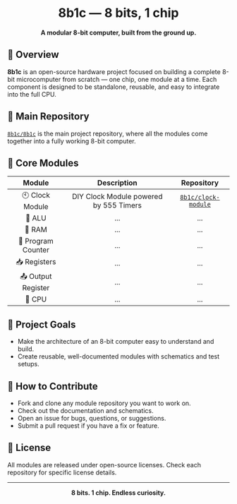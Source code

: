 <h1 align="center">8b1c — 8 bits, 1 chip</h1>
<p align="center">
  <strong>A modular 8-bit computer, built from the ground up.</strong>
</p>

## :brain: Overview

**8b1c** is an open-source hardware project focused on building a complete 8-bit microcomputer from scratch — one chip, one module at a time. Each component is designed to be standalone, reusable, and easy to integrate into the full CPU.

## 🧷 Main Repository

[`8b1c/8b1c`](https://github.com/8b1c/8b1c) is the main project repository, where all the modules come together into a fully working 8-bit computer.

## 🔧 Core Modules

| Module             | Description                            | Repository                                                  |
| :---:              | :---:                                  | :---:                                                       |
| 🕙 Clock Module    | DIY Clock Module powered by 555 Timers | [`8b1c/clock-module`](https://github.com/8b1c/clock-module) |
| 🧮 ALU             | ...                                    | ...                                                         |
| 🧠 RAM             | ...                                    | ...                                                         |
| 🔁 Program Counter | ...                                    | ...                                                         |
| 📥 Registers       | ...                                    | ...                                                         |
| 📤 Output Register | ...                                    | ...                                                         |
| 🧩 CPU             | ...                                    | ...                                                         |

## 📐 Project Goals

- Make the architecture of an 8-bit computer easy to understand and build.
- Create reusable, well-documented modules with schematics and test setups.

## 🤝 How to Contribute

- Fork and clone any module repository you want to work on.
- Check out the documentation and schematics.
- Open an issue for bugs, questions, or suggestions.
- Submit a pull request if you have a fix or feature.

## 📄 License

All modules are released under open-source licenses. Check each repository for specific license details.

---

<p align="center"><strong>8 bits. 1 chip. Endless curiosity.</strong></p>
